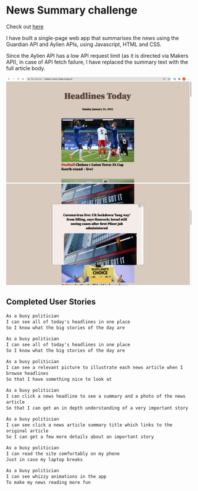 # News Summary challenge

Check out [here](makers-news-today.surge.sh)

I have built a single-page web app that summarises the news using the Guardian API and Aylien APIs, using Javascript, HTML and CSS. 

Since the Aylien API has a low API request limit (as it is directed via Makers API), in case of API fetch failure, I have replaced the summary text with the full article body. 

![main](https://github.com/Aracho1/news-summary-challenge/blob/master/images/main.png)
![modal](https://github.com/Aracho1/news-summary-challenge/blob/master/images/modal.png)

## Completed User Stories


```
As a busy politician
I can see all of today's headlines in one place
So I know what the big stories of the day are
```

```
As a busy politician
I can see all of today's headlines in one place
So I know what the big stories of the day are
```

```
As a busy politician
I can see a relevant picture to illustrate each news article when I browse headlines
So that I have something nice to look at
```

```
As a busy politician
I can click a news headline to see a summary and a photo of the news article
So that I can get an in depth understanding of a very important story
```

```
As a busy politician
I can see click a news article summary title which links to the original article
So I can get a few more details about an important story
```

```
As a busy politician
I can read the site comfortably on my phone
Just in case my laptop breaks
```

```
As a busy politician
I can see whizzy animations in the app
To make my news reading more fun
```
